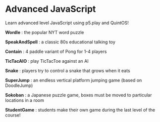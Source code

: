# Advanced JavaScript

Learn advanced level JavaScript using p5.play and QuintOS!

**Wordle** : the popular NYT word puzzle

**SpeakAndSpell** : a classic 80s educational talking toy

**Contain** : 4 paddle variant of Pong for 1-4 players

**TicTacAIO** : play TicTacToe against an AI

**Snake** : players try to control a snake that grows when it eats

**SuperJump** : an endless vertical platform jumping game (based on DoodleJump)

**Sokoban** : a Japanese puzzle game, boxes must be moved to particular locations in a room

**StudentGame** : students make their own game during the last level of the course!
